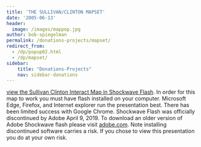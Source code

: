 ```yaml
---
title: 'THE SULLIVAN/CLINTON MAPSET'
date: '2005-06-13'
header:
  image: /images/mappop.jpg
author: bob-spiegelman
permalink: /donations-projects/mapset/
redirect_from:
  - /dp/popup02.html
  - /dp/mapset/
sidebar:
    title: "Donations-Projects"
    nav: sidebar-donations  
---
```

[view the Sullivan Clinton Interact Map in Shockwave Flash](/mapset/shell.swf). In order for this map to work you must have flash installed on your computer.
Microsoft Edge, Firefox, and Internet explorer run the presentation best. There has been limited success with Google Chrome. Shockwave Flash was officially discontinued by Adobe April 9, 2019. To download an older version of Adobe Shockwave flash please visit [adobe.com](https://www.adobe.com/products/shockwaveplayer/shwv_distribution3.html). Note installing discontinued software carries a risk. If you chose to view this presentation you do at your own risk.

